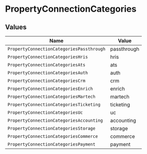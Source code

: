 # PropertyConnectionCategories


## Values

| Name                                      | Value                                     |
| ----------------------------------------- | ----------------------------------------- |
| `PropertyConnectionCategoriesPassthrough` | passthrough                               |
| `PropertyConnectionCategoriesHris`        | hris                                      |
| `PropertyConnectionCategoriesAts`         | ats                                       |
| `PropertyConnectionCategoriesAuth`        | auth                                      |
| `PropertyConnectionCategoriesCrm`         | crm                                       |
| `PropertyConnectionCategoriesEnrich`      | enrich                                    |
| `PropertyConnectionCategoriesMartech`     | martech                                   |
| `PropertyConnectionCategoriesTicketing`   | ticketing                                 |
| `PropertyConnectionCategoriesUc`          | uc                                        |
| `PropertyConnectionCategoriesAccounting`  | accounting                                |
| `PropertyConnectionCategoriesStorage`     | storage                                   |
| `PropertyConnectionCategoriesCommerce`    | commerce                                  |
| `PropertyConnectionCategoriesPayment`     | payment                                   |